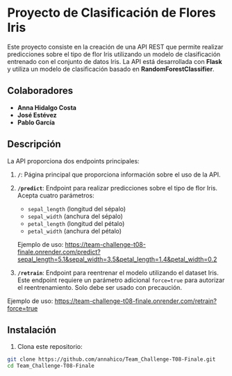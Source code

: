 # Proyecto de Clasificación de Flores Iris

Este proyecto consiste en la creación de una API REST que permite realizar predicciones sobre el tipo de flor Iris utilizando un modelo de clasificación entrenado con el conjunto de datos Iris. La API está desarrollada con **Flask** y utiliza un modelo de clasificación basado en **RandomForestClassifier**.

## Colaboradores

- **Anna Hidalgo Costa**
- **José Estévez**
- **Pablo García**

## Descripción

La API proporciona dos endpoints principales:

1. **`/`**: Página principal que proporciona información sobre el uso de la API.
2. **`/predict`**: Endpoint para realizar predicciones sobre el tipo de flor Iris. Acepta cuatro parámetros:

   - `sepal_length` (longitud del sépalo)
   - `sepal_width` (anchura del sépalo)
   - `petal_length` (longitud del pétalo)
   - `petal_width` (anchura del pétalo)

   Ejemplo de uso:
   https://team-challenge-t08-finale.onrender.com/predict?sepal_length=5.1&sepal_width=3.5&petal_length=1.4&petal_width=0.2

3. **`/retrain`**: Endpoint para reentrenar el modelo utilizando el dataset Iris. Este endpoint requiere un parámetro adicional `force=true` para autorizar el reentrenamiento. Solo debe ser usado con precaución.

Ejemplo de uso:
https://team-challenge-t08-finale.onrender.com/retrain?force=true

## Instalación

1. Clona este repositorio:

```bash
git clone https://github.com/annahico/Team_Challenge-T08-Finale.git
cd Team_Challenge-T08-Finale
```
